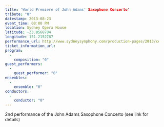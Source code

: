 ```yaml
---
title: 'World Premiere of John Adams' Saxophone Concerto'
tribute: "0"
datestamp: 2013-08-23
event_time: 08:00 PM
location: Sydney Opera House
latitude: -33.8568704
longitude: 151.2152787
performance_url: http://www.sydneysymphony.com/production-pages/2013/concert-season/john-adams-conducts-adams.aspx
ticket_information_url: 
program: 
  -
    composition: "0"
guest_performers: 
  -
    guest_performer: "0"
ensembles: 
  -
    ensemble: "0"
conductors: 
  -
    conductor: "0"
---
```

2nd performance of the John Adams Saxophone Concerto (see link for details)